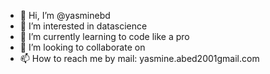 - 👋 Hi, I’m @yasminebd
- 👀 I’m interested in datascience 
- 🌱 I’m currently learning to code like a pro
- 💞️ I’m looking to collaborate on 
- 📫 How to reach me by mail: yasmine.abed2001gmail.com

<!---
yasminebd/yasminebd is a ✨ special ✨ repository because its `README.md` (this file) appears on your GitHub profile.
You can click the Preview link to take a look at your changes.
--->
